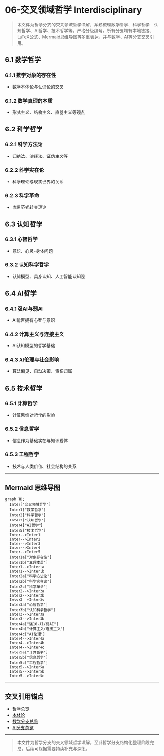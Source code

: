 # 06-交叉领域哲学 Interdisciplinary

> 本文件为哲学分支的交叉领域哲学详解，系统梳理数学哲学、科学哲学、认知哲学、AI哲学、技术哲学等，严格分级编号，所有分支均有本地链接、LaTeX公式、Mermaid思维导图等多重表达，并与数学、AI等分支交叉引用。

## 6.1 数学哲学

### 6.1.1 数学对象的存在性

- 数学本体论与认识论的交叉

### 6.1.2 数学真理的本质

- 形式主义、结构主义、直觉主义等观点

## 6.2 科学哲学

### 6.2.1 科学方法论

- 归纳法、演绎法、证伪主义等

### 6.2.2 科学实在论

- 科学理论与现实世界的关系

### 6.2.3 科学革命

- 库恩范式转变理论

## 6.3 认知哲学

### 6.3.1 心智哲学

- 意识、心灵-身体问题

### 6.3.2 认知科学哲学

- 认知模型、具身认知、人工智能认知观

## 6.4 AI哲学

### 6.4.1 强AI与弱AI

- AI能否拥有心智与意识

### 6.4.2 计算主义与连接主义

- AI认知模型的哲学基础

### 6.4.3 AI伦理与社会影响

- 算法偏见、自动决策、责任归属

## 6.5 技术哲学

### 6.5.1 计算哲学

- 计算思维对哲学的影响

### 6.5.2 信息哲学

- 信息作为基础实在与知识载体

### 6.5.3 工程哲学

- 技术与人类价值、社会结构的关系

---

## Mermaid 思维导图

```mermaid
graph TD;
  Inter["交叉领域哲学"]
  Inter1["数学哲学"]
  Inter2["科学哲学"]
  Inter3["认知哲学"]
  Inter4["AI哲学"]
  Inter5["技术哲学"]
  Inter-->Inter1
  Inter-->Inter2
  Inter-->Inter3
  Inter-->Inter4
  Inter-->Inter5
  Inter1a["对象存在性"]
  Inter1b["真理本质"]
  Inter1-->Inter1a
  Inter1-->Inter1b
  Inter2a["科学方法论"]
  Inter2b["科学实在论"]
  Inter2c["科学革命"]
  Inter2-->Inter2a
  Inter2-->Inter2b
  Inter2-->Inter2c
  Inter3a["心智哲学"]
  Inter3b["认知科学哲学"]
  Inter3-->Inter3a
  Inter3-->Inter3b
  Inter4a["强10-AI/弱AI"]
  Inter4b["计算主义/连接主义"]
  Inter4c["AI伦理"]
  Inter4-->Inter4a
  Inter4-->Inter4b
  Inter4-->Inter4c
  Inter5a["计算哲学"]
  Inter5b["信息哲学"]
  Inter5c["工程哲学"]
  Inter5-->Inter5a
  Inter5-->Inter5b
  Inter5-->Inter5c
```

---

## 交叉引用锚点

- [哲学总览](./00-Overview.md)
- [本体论](./01-Ontology.md)
- [数学分支总览](../20-Mathematics/views/00-Overview.md)
- [AI分支总览](../10-AI/01-Overview.md)

---

> 本文件为哲学分支的交叉领域哲学详解，至此哲学分支结构化整理阶段完成，后续可根据需要持续补充与深化。
